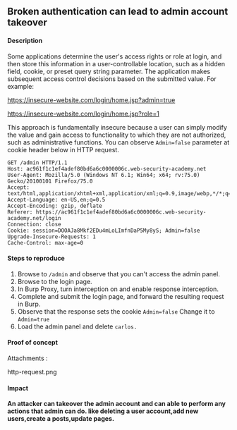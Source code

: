 ## Broken authentication can lead to admin account takeover 

#### Description

Some applications determine the user's access rights or role at login, and then store this information in a user-controllable location, such as a hidden field, cookie, or preset query string parameter. The application makes subsequent access control decisions based on the submitted value. For example:

https://insecure-website.com/login/home.jsp?admin=true

https://insecure-website.com/login/home.jsp?role=1

This approach is fundamentally insecure because a user can simply modify the value and gain access to functionality to which they are not authorized, such as administrative functions. You can observe `Admin=false` parameter at cookie header below in HTTP request. 

```
GET /admin HTTP/1.1
Host: ac961f1c1ef4adef80bd6a6c0000006c.web-security-academy.net
User-Agent: Mozilla/5.0 (Windows NT 6.1; Win64; x64; rv:75.0) Gecko/20100101 Firefox/75.0
Accept: text/html,application/xhtml+xml,application/xml;q=0.9,image/webp,*/*;q=0.8
Accept-Language: en-US,en;q=0.5
Accept-Encoding: gzip, deflate
Referer: https://ac961f1c1ef4adef80bd6a6c0000006c.web-security-academy.net/login
Connection: close
Cookie: session=DOOAJa8Mkf2EDu4mLoLImfnDaP5My8yS; Admin=false
Upgrade-Insecure-Requests: 1
Cache-Control: max-age=0
```


#### Steps to reproduce

1. Browse to `/admin` and observe that you can't access the admin panel. 
2. Browse to the login page. 
3. In Burp Proxy, turn interception on and enable response interception.
4. Complete and submit the login page, and forward the resulting request in Burp. 
5. Observe that the response sets the cookie `Admin=false` Change it to `Admin=true` 
6. Load the admin panel and delete `carlos.` 

#### Proof of concept

Attachments :

http-request.png


#### Impact 

**An attacker can takeover the admin account and can able to perform any actions that admin can do. like deleting a user account,add new users,create a posts,update pages.**
